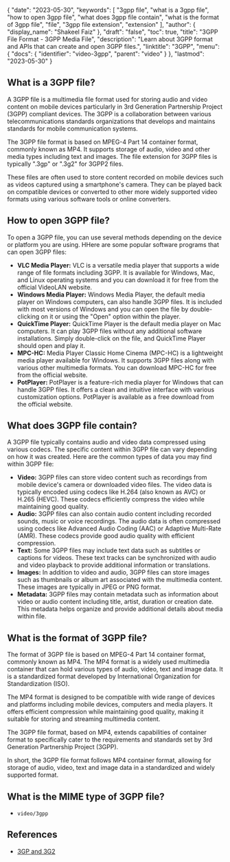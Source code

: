 {
  "date": "2023-05-30",
  "keywords": [
    "3gpp file",
    "what is a 3gpp file",
    "how to open 3gpp file",
    "what does 3gpp file contain",
    "what is the format of 3gpp file",
    "file",
    "3gpp file extension",
    "extension"
  ],
  "author": {
    "display_name": "Shakeel Faiz"
  },
  "draft": "false",
  "toc": true,
  "title": "3GPP File Format - 3GPP Media File",
  "description": "Learn about 3GPP format and APIs that can create and open 3GPP files.",
  "linktitle": "3GPP",
  "menu": {
    "docs": {
      "identifier": "video-3gpp",
      "parent": "video"
    }
  },
  "lastmod": "2023-05-30"
}

## What is a 3GPP file?

A 3GPP file is a multimedia file format used for storing audio and video content on mobile devices particularly in 3rd Generation Partnership Project (3GPP) compliant devices. The 3GPP is a collaboration between various telecommunications standards organizations that develops and maintains standards for mobile communication systems.

The 3GPP file format is based on MPEG-4 Part 14 container format, commonly known as MP4. It supports storage of audio, video and other media types including text and images. The file extension for 3GPP files is typically ".3gp" or ".3g2" for 3GPP2 files.

These files are often used to store content recorded on mobile devices such as videos captured using a smartphone's camera. They can be played back on compatible devices or converted to other more widely supported video formats using various software tools or online converters.

## How to open 3GPP file?

To open a 3GPP file, you can use several methods depending on the device or platform you are using. HHere are some popular software programs that can open 3GPP files:

- **VLC Media Player:** VLC is a versatile media player that supports a wide range of file formats including 3GPP. It is available for Windows, Mac, and Linux operating systems and you can download it for free from the official VideoLAN website.
- **Windows Media Player:** Windows Media Player, the default media player on Windows computers, can also handle 3GPP files. It is included with most versions of Windows and you can open the file by double-clicking on it or using the "Open" option within the player.
- **QuickTime Player:** QuickTime Player is the default media player on Mac computers. It can play 3GPP files without any additional software installations. Simply double-click on the file, and QuickTime Player should open and play it.
- **MPC-HC:** Media Player Classic Home Cinema (MPC-HC) is a lightweight media player available for Windows. It supports 3GPP files along with various other multimedia formats. You can download MPC-HC for free from the official website.
- **PotPlayer:** PotPlayer is a feature-rich media player for Windows that can handle 3GPP files. It offers a clean and intuitive interface with various customization options. PotPlayer is available as a free download from the official website.

## What does 3GPP file contain?

A 3GPP file typically contains audio and video data compressed using various codecs. The specific content within 3GPP file can vary depending on how it was created. Here are the common types of data you may find within 3GPP file:

- **Video:** 3GPP files can store video content such as recordings from mobile device's camera or downloaded video files. The video data is typically encoded using codecs like H.264 (also known as AVC) or H.265 (HEVC). These codecs efficiently compress the video while maintaining good quality.
- **Audio:** 3GPP files can also contain audio content including recorded sounds, music or voice recordings. The audio data is often compressed using codecs like Advanced Audio Coding (AAC) or Adaptive Multi-Rate (AMR). These codecs provide good audio quality with efficient compression.
- **Text:** Some 3GPP files may include text data such as subtitles or captions for videos. These text tracks can be synchronized with audio and video playback to provide additional information or translations.
- **Images:** In addition to video and audio, 3GPP files can store images such as thumbnails or album art associated with the multimedia content. These images are typically in JPEG or PNG format.
- **Metadata:** 3GPP files may contain metadata such as information about video or audio content including title, artist, duration or creation date. This metadata helps organize and provide additional details about media within file.

## What is the format of 3GPP file?

The format of 3GPP file is based on MPEG-4 Part 14 container format, commonly known as MP4. The MP4 format is a widely used multimedia container that can hold various types of audio, video, text and image data. It is a standardized format developed by International Organization for Standardization (ISO).

The MP4 format is designed to be compatible with wide range of devices and platforms including mobile devices, computers and media players. It offers efficient compression while maintaining good quality, making it suitable for storing and streaming multimedia content.

The 3GPP file format, based on MP4, extends capabilities of container format to specifically cater to the requirements and standards set by 3rd Generation Partnership Project (3GPP). 

In short, the 3GPP file format follows MP4 container format, allowing for storage of audio, video, text and image data in a standardized and widely supported format.

## What is the MIME type of 3GPP file?

- `video/3gpp`

## References
* [3GP and 3G2](https://en.wikipedia.org/wiki/3GP_and_3G2)
